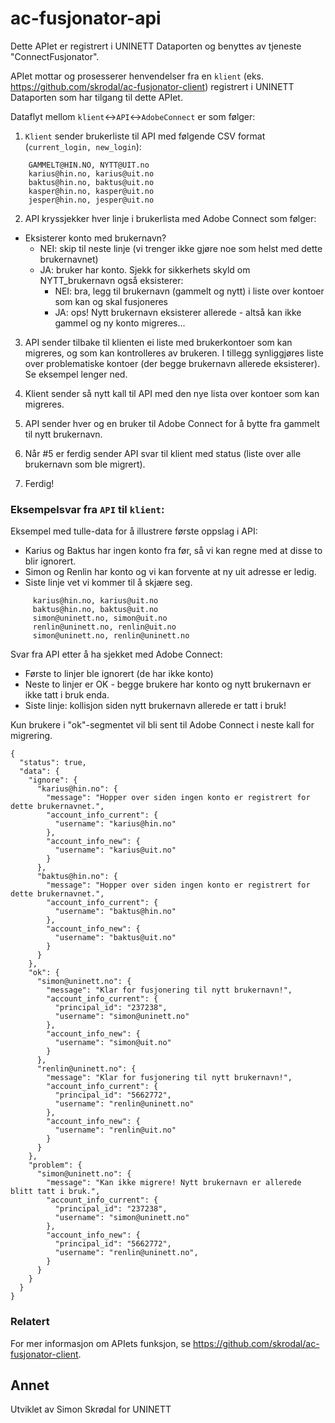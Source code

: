 # ac-fusjonator-api

Dette APIet er registrert i UNINETT Dataporten og benyttes av tjeneste "ConnectFusjonator".

APIet mottar og prosesserer henvendelser fra en `klient` (eks. https://github.com/skrodal/ac-fusjonator-client) registrert i UNINETT Dataporten som har tilgang til dette APIet.
 
Dataflyt mellom `klient`<->`API`<->`AdobeConnect` er som følger:


1. `Klient` sender brukerliste til API med følgende CSV format (`current_login, new_login`):

```
    GAMMELT@HIN.NO, NYTT@UIT.no 
    karius@hin.no, karius@uit.no 
    baktus@hin.no, baktus@uit.no 
    kasper@hin.no, kasper@uit.no 
    jesper@hin.no, jesper@uit.no
```
 
2. API kryssjekker hver linje i brukerlista med Adobe Connect som følger:

- Eksisterer konto med brukernavn?
    - NEI: skip til neste linje (vi trenger ikke gjøre noe som helst med dette brukernavnet)
    - JA: bruker har konto. Sjekk for sikkerhets skyld om NYTT_brukernavn også eksisterer:
        - NEI: bra, legg til brukernavn (gammelt og nytt) i liste over kontoer som kan og skal fusjoneres
        - JA: ops! Nytt brukernavn eksisterer allerede - altså kan ikke gammel og ny konto migreres... 

3. API sender tilbake til klienten ei liste med brukerkontoer som kan migreres, og som kan kontrolleres av brukeren. I tillegg synliggjøres liste over problematiske kontoer (der begge brukernavn allerede eksisterer). Se eksempel lenger ned.

4. Klient sender så nytt kall til API med den nye lista over kontoer som kan migreres.

5. API sender hver og en bruker til Adobe Connect for å bytte fra gammelt til nytt brukernavn.

6. Når #5 er ferdig sender API svar til klient med status (liste over alle brukernavn som ble migrert).

7. Ferdig!


### Eksempelsvar fra `API` til `klient`:

Eksempel med tulle-data for å illustrere første oppslag i API: 

- Karius og Baktus har ingen konto fra før, så vi kan regne med at disse to blir ignorert. 
- Simon og Renlin har konto og vi kan forvente at ny uit adresse er ledig.
- Siste linje vet vi kommer til å skjære seg.

```
     karius@hin.no, karius@uit.no
     baktus@hin.no, baktus@uit.no
     simon@uninett.no, simon@uit.no
     renlin@uninett.no, renlin@uit.no
     simon@uninett.no, renlin@uninett.no
```

Svar fra API etter å ha sjekket med Adobe Connect:

- Første to linjer ble ignorert (de har ikke konto)
- Neste to linjer er OK - begge brukere har konto og nytt brukernavn er ikke tatt i bruk enda. 
- Siste linje: kollisjon siden nytt brukernavn allerede er tatt i bruk!

Kun brukere i "ok"-segmentet vil bli sent til Adobe Connect i neste kall for migrering.

```
{
  "status": true,
  "data": {
    "ignore": {
      "karius@hin.no": {
        "message": "Hopper over siden ingen konto er registrert for dette brukernavnet.",
        "account_info_current": {
          "username": "karius@hin.no"
        },
        "account_info_new": {
          "username": "karius@uit.no"
        }
      },
      "baktus@hin.no": {
        "message": "Hopper over siden ingen konto er registrert for dette brukernavnet.",
        "account_info_current": {
          "username": "baktus@hin.no"
        },
        "account_info_new": {
          "username": "baktus@uit.no"
        }
      }
    },
    "ok": {
      "simon@uninett.no": {
        "message": "Klar for fusjonering til nytt brukernavn!",
        "account_info_current": {
          "principal_id": "237238",
          "username": "simon@uninett.no"
        },
        "account_info_new": {
          "username": "simon@uit.no"
        }
      },
      "renlin@uninett.no": {
        "message": "Klar for fusjonering til nytt brukernavn!",
        "account_info_current": {
          "principal_id": "5662772",
          "username": "renlin@uninett.no"
        },
        "account_info_new": {
          "username": "renlin@uit.no"
        }
      }
    },
    "problem": {
      "simon@uninett.no": {
        "message": "Kan ikke migrere! Nytt brukernavn er allerede blitt tatt i bruk.",
        "account_info_current": {
          "principal_id": "237238",
          "username": "simon@uninett.no"
        },
        "account_info_new": {
          "principal_id": "5662772",
          "username": "renlin@uninett.no",
        }
      }
    }
  }
}
```


### Relatert

For mer informasjon om APIets funksjon, se https://github.com/skrodal/ac-fusjonator-client. 

## Annet ##

Utviklet av Simon Skrødal for UNINETT